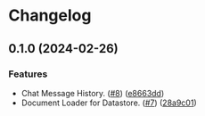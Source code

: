 # Changelog

## 0.1.0 (2024-02-26)


### Features

* Chat Message History. ([#8](https://github.com/googleapis/langchain-google-datastore-python/issues/8)) ([e8663dd](https://github.com/googleapis/langchain-google-datastore-python/commit/e8663dd803369c8032e8063338022e28e936eb98))
* Document Loader for Datastore. ([#7](https://github.com/googleapis/langchain-google-datastore-python/issues/7)) ([28a9c01](https://github.com/googleapis/langchain-google-datastore-python/commit/28a9c018aca5215fcf78632634f8bfb2ed9dd7ab))

